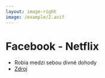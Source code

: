 ```yaml
---
layout: image-right
image: /example/2.avif
---
```


# Facebook - Netflix

- Robia medzi sebou divné dohody
- [Zdroj](https://twitter.com/andymstone/status/1775178770904764504)


